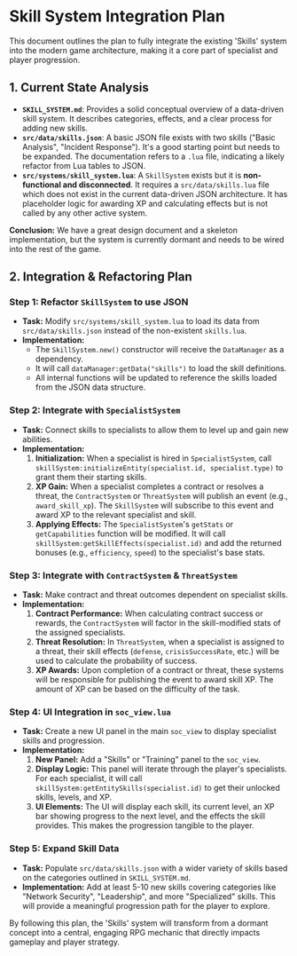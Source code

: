# Skill System Integration Plan

This document outlines the plan to fully integrate the existing 'Skills' system into the modern game architecture, making it a core part of specialist and player progression.

## 1. Current State Analysis

*   **`SKILL_SYSTEM.md`**: Provides a solid conceptual overview of a data-driven skill system. It describes categories, effects, and a clear process for adding new skills.
*   **`src/data/skills.json`**: A basic JSON file exists with two skills ("Basic Analysis", "Incident Response"). It's a good starting point but needs to be expanded. The documentation refers to a `.lua` file, indicating a likely refactor from Lua tables to JSON.
*   **`src/systems/skill_system.lua`**: A `SkillSystem` exists but it is **non-functional and disconnected**. It requires a `src/data/skills.lua` file which does not exist in the current data-driven JSON architecture. It has placeholder logic for awarding XP and calculating effects but is not called by any other active system.

**Conclusion:** We have a great design document and a skeleton implementation, but the system is currently dormant and needs to be wired into the rest of the game.

## 2. Integration & Refactoring Plan

### Step 1: Refactor `SkillSystem` to use JSON
*   **Task:** Modify `src/systems/skill_system.lua` to load its data from `src/data/skills.json` instead of the non-existent `skills.lua`.
*   **Implementation:**
    *   The `SkillSystem.new()` constructor will receive the `DataManager` as a dependency.
    *   It will call `dataManager:getData("skills")` to load the skill definitions.
    *   All internal functions will be updated to reference the skills loaded from the JSON data structure.

### Step 2: Integrate with `SpecialistSystem`
*   **Task:** Connect skills to specialists to allow them to level up and gain new abilities.
*   **Implementation:**
    1.  **Initialization:** When a specialist is hired in `SpecialistSystem`, call `skillSystem:initializeEntity(specialist.id, specialist.type)` to grant them their starting skills.
    2.  **XP Gain:** When a specialist completes a contract or resolves a threat, the `ContractSystem` or `ThreatSystem` will publish an event (e.g., `award_skill_xp`). The `SkillSystem` will subscribe to this event and award XP to the relevant specialist and skill.
    3.  **Applying Effects:** The `SpecialistSystem`'s `getStats` or `getCapabilities` function will be modified. It will call `skillSystem:getSkillEffects(specialist.id)` and add the returned bonuses (e.g., `efficiency`, `speed`) to the specialist's base stats.

### Step 3: Integrate with `ContractSystem` & `ThreatSystem`
*   **Task:** Make contract and threat outcomes dependent on specialist skills.
*   **Implementation:**
    1.  **Contract Performance:** When calculating contract success or rewards, the `ContractSystem` will factor in the skill-modified stats of the assigned specialists.
    2.  **Threat Resolution:** In `ThreatSystem`, when a specialist is assigned to a threat, their skill effects (`defense`, `crisisSuccessRate`, etc.) will be used to calculate the probability of success.
    3.  **XP Awards:** Upon completion of a contract or threat, these systems will be responsible for publishing the event to award skill XP. The amount of XP can be based on the difficulty of the task.

### Step 4: UI Integration in `soc_view.lua`
*   **Task:** Create a new UI panel in the main `soc_view` to display specialist skills and progression.
*   **Implementation:**
    1.  **New Panel:** Add a "Skills" or "Training" panel to the `soc_view`.
    2.  **Display Logic:** This panel will iterate through the player's specialists. For each specialist, it will call `skillSystem:getEntitySkills(specialist.id)` to get their unlocked skills, levels, and XP.
    3.  **UI Elements:** The UI will display each skill, its current level, an XP bar showing progress to the next level, and the effects the skill provides. This makes the progression tangible to the player.

### Step 5: Expand Skill Data
*   **Task:** Populate `src/data/skills.json` with a wider variety of skills based on the categories outlined in `SKILL_SYSTEM.md`.
*   **Implementation:** Add at least 5-10 new skills covering categories like "Network Security", "Leadership", and more "Specialized" skills. This will provide a meaningful progression path for the player to explore.

By following this plan, the 'Skills' system will transform from a dormant concept into a central, engaging RPG mechanic that directly impacts gameplay and player strategy.

